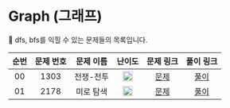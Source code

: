 # Graph (그래프)

🐻 dfs, bfs를 익힐 수 있는 문제들의 목록입니다.

| 순번 | 문제 번호 | 문제 이름 |                                        난이도                                         |                  문제 링크                   |                                  풀이 링크                                   |
| :--: | :-------: | :-------: | :-----------------------------------------------------------------------------------: | :------------------------------------------: | :--------------------------------------------------------------------------: |
|  00  |   1303    | 전쟁-전투 | <img width="20" height="20" src="https://d2gd6pc034wcta.cloudfront.net/tier/10.svg"/> | [문제](https://www.acmicpc.net/problem/1303) | [풀이](https://github.com/ssinee/Baekjoon/blob/main/graph/1303_전쟁전투.cpp) |
|  01  |   2178    | 미로 탐색 | <img width="20" height="20" src="https://d2gd6pc034wcta.cloudfront.net/tier/10.svg"/> | [문제](https://www.acmicpc.net/problem/2178) | [풀이](https://github.com/ssinee/Baekjoon/blob/main/graph/2178_미로탐색.cpp) |
